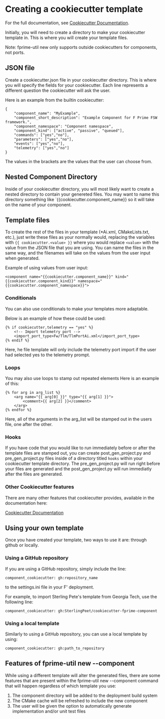 # Creating a cookiecutter template

For the full documentation, see [Cookiecutter Documentation](https://cookiecutter.readthedocs.io/en/1.7.2/index.html).

Initially, you will need to create a directory to make your cookiecutter template in. This is where you will
create your template files.

Note: fprime-util new only supports outside cookiecutters for components, not ports.

## JSON file
Create a cookiecutter.json file in your cookiecutter directory. This is where you will specify the 
fields for your cookiecutter. Each line represents a different question the cookiecutter will ask 
the user.

Here is an example from the builtin cookiecutter:

```
{
    "component_name": "MyExample",
    "component_short_description": "Example Component for F Prime FSW framework.",
    "component_namespace": "Component namespace",
    "component_kind": ["active", "passive", "queued"],
    "commands": ["yes","no"],
    "parameters": ["yes","no"],
    "events": ["yes","no"],
    "telemetry": ["yes","no"]
}
```

The values in the brackets are the values that the user can choose from.

## Nested Component Directory

Inside of your cookiecutter directory, you will most likely want to create a nested directory
to contain your genereted files. You may want to name this directory something like
`{{cookiecutter.component_name}} so it will take on the name of your component.

## Template files

To create the rest of the files in your template (*Ai.xml, CMakeLists.txt, etc.), just write these
files as your normally would, replacing the variables with `{{ cookiecutter.<value> }}` where you would
replace `<value>` with the value from the JSON file that you are using. You can name the files in the
same way, and the filenames will take on the values from the user input when generated.

Example of using values from user input:

```
<component name="{{cookiecutter.component_name}}" kind="{{cookiecutter.component_kind}}" namespace="{{cookiecutter.component_namespace}}">
```

### Conditionals

You can also use conditionals to make your templates more adaptable.

Below is an example of how these could be used:

```
{% if cookiecutter.telemetry == "yes" %}
    <!-- Import telemetry port -->
    <import_port_type>Fw/Tlm/TlmPortAi.xml</import_port_type>
{% endif %}
```

Here, he file template will only include the telemetry port import if the user had selected yes
to the telemetry prompt.

### Loops

You may also use loops to stamp out repeated elements Here is an example of this:

```    
{% for arg in arg_list %}
    <arg name="{{ arg[0] }}" type="{{ arg[1] }}">
        <comment>{{ arg[2] }}</comment>
    </arg>
{% endfor %}
```

Here, all of the arguments in the arg_list will be stamped out in the users file, one after
the other.

### Hooks

If you have code that you would like to run immediately before or after the template files
are stamped out, you can create post_gen_project.py and pre_gen_project.py files inside of a directory
titled `hooks` within your cookiecutter template directory. The pre_gen_project.py will run right before 
your files are generated and the post_gen_project.py will run immediatly after the files are generated.

### Other Cookiecutter features

There are many other features that cookiecutter provides, available in the documentation here:

[Cookiecutter Documentation](https://cookiecutter.readthedocs.io/en/1.7.2/index.html)

## Using your own template

Once you have created your template, two ways to use it are: through github or locally.

### Using a GitHub repository

If you are using a GitHub repository, simply include the line:

```
component_cookiecutter: gh:repository_name
```

to the settings.ini file in your F' deployment.

For example, to import Sterling Pete's template from Georgia Tech, use the following line:

```
component_cookiecutter: gh:SterlingPeet/cookiecutter-fprime-component
```

### Using a local template

Similarly to using a GitHub repository, you can use a local template by using:

```
component_cookiecutter: gh:path_to_repository
```

## Features of fprime-util new --component

While using a different template will alter the generated files, there are some 
features that are present within the fprime-util new --component command that
will happen regardless of which template you use:

1. The component directory will be added to the deployment build system
2. The CMake cache will be refreshed to include the new component
3. The user will be given the option to automatically generate implementation and/or unit test files